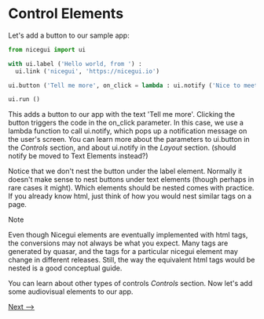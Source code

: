 # Control Elements

Let's add a button to our sample app:
```py
from nicegui import ui

with ui.label ('Hello world, from ') :
  ui.link ('nicegui', 'https://nicegui.io')

ui.button ('Tell me more', on_click = lambda : ui.notify ('Nice to meet you') )

ui.run ()
```

This adds a button to our app with the text 'Tell me more'.  Clicking the button triggers the code in the on_click parameter.  In this case, we use a lambda function to call ui.notify, which pops up a notification message on the user's screen.  You can learn more about the parameters to ui.button in the _Controls_ section, and about ui.notify in the _Layout_ section. (should notify be moved to Text Elements instead?)

Notice that we don't nest the button under the label element.  Normally it doesn't make sense to nest buttons under text elements (though perhaps in rare cases it might).  Which elements should be nested comes with practice.  If you already know html, just think of how you would nest similar tags on a page.

> [!NOTE]
> Even though Nicegui elements are eventually implemented with html tags, the conversions may not always be what you expect.  Many tags are generated by quasar, and the tags for a particular nicegui element may change in different releases.  Still, the way the equivalent html tags would be nested is a good conceptual guide.

You can learn about other types of controls _Controls_ section.  Now let's add some audiovisual elements to our app.

[Next -->](overview-audiovisual.md)

